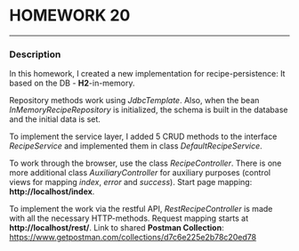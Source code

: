 # HOMEWORK 20
_____

### Description
In this homework, I created a new implementation for recipe-persistence: It based on the DB - **H2**-in-memory.

Repository methods work using *JdbcTemplate*. Also, when the bean *InMemoryRecipeRepository* is initialized, the schema is built in the database and the initial data is set.

To implement the service layer, I added 5 CRUD methods to the interface *RecipeService* and implemented them in class *DefaultRecipeService*.

To work through the browser, use the class *RecipeController*. There is one more additional class *AuxiliaryController* for auxiliary purposes (control views for mapping *index*, *error* and *success*). 
Start page mapping: **http://localhost/index**.

To implement the work via the restful API, *RestRecipeController* is made with all the necessary HTTP-methods. Request mapping starts at **http://localhost/rest/**.
Link to shared **Postman Collection**:
https://www.getpostman.com/collections/d7c6e225e2b78c20ed78
